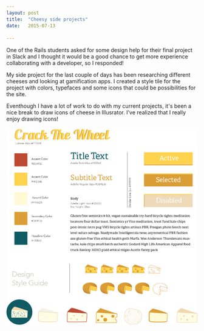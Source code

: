 ```yaml
---
layout: post
title:  "Cheesy side projects"
date:   2015-07-13

---
```

One of the Rails students asked for some design help for their final project in Slack and I thought it would be a good chance to get more experience collaborating with a developer, so I responded!

My side project for the last couple of days has been researching different cheeses and looking at gamification apps. I created a style tile for the project with colors, typefaces and some icons that could be possibilities for the site.

Eventhough I have a lot of work to do with my current projects, it's been a nice break to draw icons of cheese in Illusrator. I've realized that I really enjoy drawing icons!

![style tile crack the wheel](/images/style-tile-crack-the-wheel.png) 